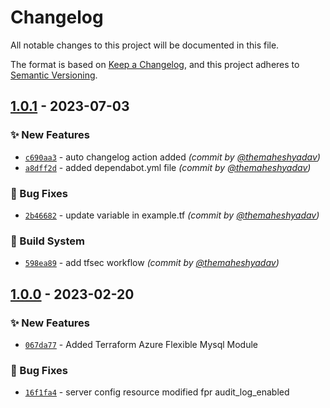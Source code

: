 # Changelog
All notable changes to this project will be documented in this file.

The format is based on [Keep a Changelog](https://keepachangelog.com/en/1.0.0/),
and this project adheres to [Semantic Versioning](https://semver.org/spec/v2.0.0.html).

## [1.0.1] - 2023-07-03
### :sparkles: New Features
- [`c690aa3`](https://github.com/clouddrove/terraform-azure-flexible-mysql/commit/c690aa3ad0b3ae5d324c3820097e27cbaf7eb522) - auto changelog action added *(commit by [@themaheshyadav](https://github.com/themaheshyadav))*
- [`a8dff2d`](https://github.com/clouddrove/terraform-azure-flexible-mysql/commit/a8dff2d86d52f137b31846a64fd806d3fa29cd27) - added dependabot.yml file *(commit by [@themaheshyadav](https://github.com/themaheshyadav))*

### :bug: Bug Fixes
- [`2b46682`](https://github.com/clouddrove/terraform-azure-flexible-mysql/commit/2b46682fd03eb45fa2e748e9f03319e81b85254c) - update variable in example.tf *(commit by [@themaheshyadav](https://github.com/themaheshyadav))*

### :construction_worker: Build System
- [`598ea89`](https://github.com/clouddrove/terraform-azure-flexible-mysql/commit/598ea89749d86f64f73c1fe2b246e283424e664b) - add tfsec workflow *(commit by [@themaheshyadav](https://github.com/themaheshyadav))*


## [1.0.0] - 2023-02-20
### :sparkles: New Features
- [`067da77`](https://github.com/clouddrove/terraform-azure-flexible-mysql/commit/067da77d19bc8bd8bbbf48d204ba8a49919e4ccc) - Added Terraform Azure Flexible Mysql Module

### :bug: Bug Fixes
- [`16f1fa4`](https://github.com/clouddrove/terraform-azure-flexible-mysql/commit/16f1fa41c039c4cd05cd91c23ab8cbd1cf5ae8df) - server config resource modified fpr audit_log_enabled


[1.0.0]: https://github.com/clouddrove/terraform-azure-flexible-mysql/compare/1.0.0...master

[1.0.1]: https://github.com/clouddrove/terraform-azure-flexible-mysql/compare/1.0.0...1.0.1